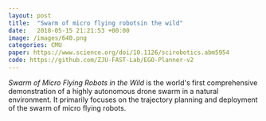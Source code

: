 ```yaml
---
layout: post
title:  "Swarm of micro flying robotsin the wild"
date:   2018-05-15 21:21:53 +00:00
image: /images/640.png
categories: CMU
paper: https://www.science.org/doi/10.1126/scirobotics.abm5954
code: https://github.com/ZJU-FAST-Lab/EGO-Planner-v2
---
```

*Swarm of Micro Flying Robots in the Wild* is the world's first comprehensive demonstration of a highly autonomous drone swarm in a natural environment. It primarily focuses on the trajectory planning and deployment of the swarm of micro flying robots.